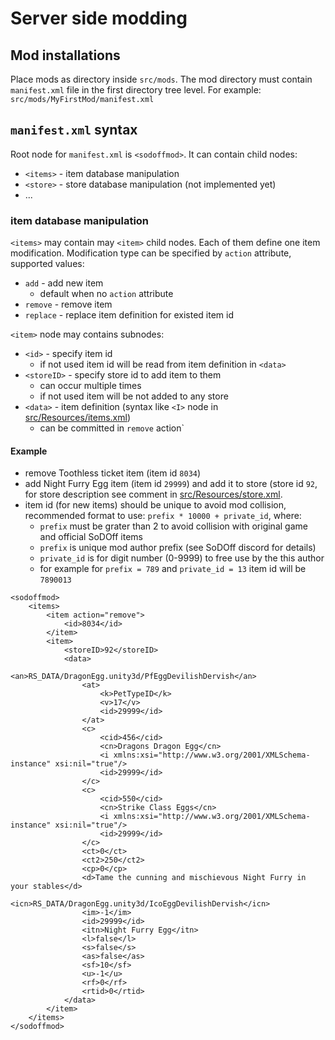 # Server side modding

## Mod installations

Place mods as directory inside `src/mods`.
The mod directory must contain `manifest.xml` file in the first directory tree level.
For example: `src/mods/MyFirstMod/manifest.xml`

## `manifest.xml` syntax

Root node for `manifest.xml` is `<sodoffmod>`. It can contain child nodes:

* `<items>` - item database manipulation
* `<store>` - store database manipulation (not implemented yet)
* ...

### item database manipulation

`<items>` may contain may `<item>` child nodes. Each of them define one item modification. Modification type can be specified by `action` attribute, supported values:

* `add` - add new item
	* default when no `action` attribute
* `remove` - remove item
* `replace` - replace item definition for existed item id

`<item>` node may contains subnodes:

* `<id>` - specify item id
	* if not used item id will be read from item definition in `<data>`
* `<storeID>` - specify store id to add item to them
	* can occur multiple times
	* if not used item will be not added to any store
* `<data>` - item definition (syntax like `<I>` node in [src/Resources/items.xml](../Resources/items.xml))
	* can be committed in `remove` action`

#### Example

* remove Toothless ticket item (item id `8034`)
* add Night Furry Egg item (item id `29999`) and add it to store (store id `92`, for store description see comment in [src/Resources/store.xml](../Resources/store.xml).
* item id (for new items) should be unique to avoid mod collision, recommended format to use: `prefix * 10000 + private_id`, where:
	* `prefix` must be grater than 2 to avoid collision with original game and official SoDOff items 
	* `prefix` is unique mod author prefix (see SoDOff discord for details)
	* `private_id` is for digit number (0-9999) to free use by the this author
	* for example for `prefix = 789` and `private_id = 13` item id will be `7890013`

```
<sodoffmod>
	<items>
		<item action="remove">
			<id>8034</id>
		</item>
		<item>
			<storeID>92</storeID>
			<data>
				<an>RS_DATA/DragonEgg.unity3d/PfEggDevilishDervish</an>
				<at>
					<k>PetTypeID</k>
					<v>17</v>
					<id>29999</id>
				</at>
				<c>
					<cid>456</cid>
					<cn>Dragons Dragon Egg</cn>
					<i xmlns:xsi="http://www.w3.org/2001/XMLSchema-instance" xsi:nil="true"/>
					<id>29999</id>
				</c>
				<c>
					<cid>550</cid>
					<cn>Strike Class Eggs</cn>
					<i xmlns:xsi="http://www.w3.org/2001/XMLSchema-instance" xsi:nil="true"/>
					<id>29999</id>
				</c>
				<ct>0</ct>
				<ct2>250</ct2>
				<cp>0</cp>
				<d>Tame the cunning and mischievous Night Furry in your stables</d>
				<icn>RS_DATA/DragonEgg.unity3d/IcoEggDevilishDervish</icn>
				<im>-1</im>
				<id>29999</id>
				<itn>Night Furry Egg</itn>
				<l>false</l>
				<s>false</s>
				<as>false</as>
				<sf>10</sf>
				<u>-1</u>
				<rf>0</rf>
				<rtid>0</rtid>
			</data>
		</item>
	</items>
</sodoffmod>
```
